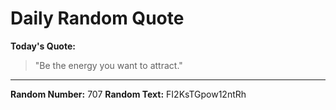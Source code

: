 # Daily Random Quote

**Today's Quote:**
> "Be the energy you want to attract."

---

**Random Number:** 707
**Random Text:** FI2KsTGpow12ntRh
